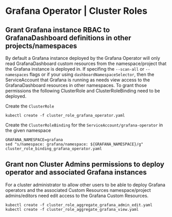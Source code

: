 # Grafana Operator | Cluster Roles

## Grant Grafana instance RBAC to GrafanaDashboard definitions in other projects/namespaces

By default a Grafana instance deployed by the Grafana Operator will only read GrafanaDashboard custom resources from the namespace/project that the Grafana instance is deployed in. If specifing the `--scan-all` or `--namespaces` flags or if your using `dashboardNamespaceSelector`, then the ServiceAccount that Grafana is running as needs view access to the GrafanaDashboard resources in other namespaces. To grant those permissions the following ClusterRole and ClusterRoleBinding need to be deployed.

Create the `ClusterRole`
```
kubectl create -f cluster_role_grafana_operator.yaml
```

Create the `ClusterRoleBinding` for the `ServiceAccount/grafana-operator` in the given namespace
```
GRAFANA_NAMESPACE=grafana
sed "s/namespace: grafana/namespace: ${GRAFANA_NAMESPACE}/g" cluster_role_binding_grafana_operator.yaml
```

## Grant non Cluster Admins permissions to deploy operator and associated Grafana instances

For a cluster administrator to allow other users to be able to deploy Grafana operators and the associated Custom Resources namespace/project admins/editors need edit access to the Grafana Custom Resources.

```
kubectl create -f cluster_role_aggregate_grafana_admin_edit.yaml
kubectl create -f cluster_role_aggregate_grafana_view.yaml
```
